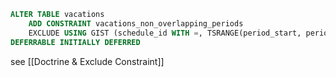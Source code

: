 ```sql
ALTER TABLE vacations 
    ADD CONSTRAINT vacations_non_overlapping_periods 
    EXCLUDE USING GIST (schedule_id WITH =, TSRANGE(period_start, period_end) WITH &&)
DEFERRABLE INITIALLY DEFERRED
```

see [[Doctrine & Exclude Constraint]]
